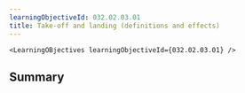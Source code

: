 ```yaml
---
learningObjectiveId: 032.02.03.01
title: Take-off and landing (definitions and effects)
---
```


```tsx eval
<LearningOBjectives learningObjectiveId={032.02.03.01} />
```

## Summary
